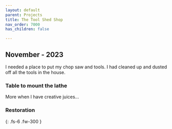 ```yaml
---
layout: default
parent: Projects
title: The Tool Shed Shop
nav_order: 7000
has_children: false

---
```


## [](#header-2)November - 2023
I needed a place to put my chop saw and tools. I had cleaned up and dusted off all the tools in the house.

### [](#header-3)Table to mount the lathe

More when I have creative juices...


### [](#header-3)Restoration

{: .fs-6 .fw-300 }